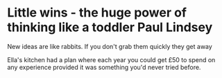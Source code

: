 ﻿# Little wins - the huge power of thinking like a toddler Paul Lindsey

New ideas are like rabbits. If you don't grab them quickly they get away

Ella's kitchen had a plan where each year you could get &pound;50 to spend on any experience provided it was something you'd never tried before.

